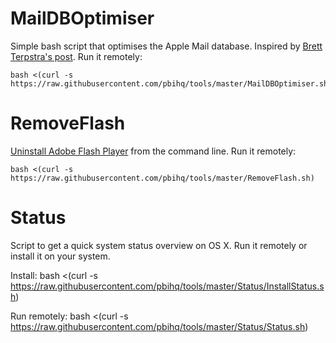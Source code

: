 MailDBOptimiser
===============
Simple bash script that optimises the Apple Mail database. Inspired by [Brett Terpstra's post][1]. Run it remotely:  

    bash <(curl -s https://raw.githubusercontent.com/pbihq/tools/master/MailDBOptimiser.sh)

[1]: http://brettterpstra.com/2015/10/27/vacuuming-mail-dot-app-on-el-capitan/

RemoveFlash
===========
[Uninstall Adobe Flash Player][2] from the command line. Run it remotely:  

    bash <(curl -s https://raw.githubusercontent.com/pbihq/tools/master/RemoveFlash.sh)

[2]: https://helpx.adobe.com/flash-player/kb/uninstall-flash-player-mac-os.html

Status
======
Script to get a quick system status overview on OS X. Run it remotely or install it on your system.

Install:
    bash <(curl -s https://raw.githubusercontent.com/pbihq/tools/master/Status/InstallStatus.sh)

Run remotely:
    bash <(curl -s https://raw.githubusercontent.com/pbihq/tools/master/Status/Status.sh)
